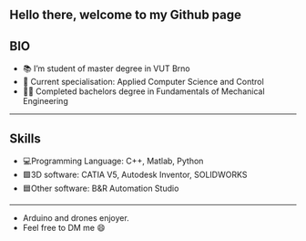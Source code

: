 Hello there, welcome to my Github page
----------------------------------------------------------------------------
BIO
----------------------------------------------------------------------------
- 📚 I’m student of master degree in VUT Brno
- 🌱 Current specialisation: Applied Computer Science and Control
- 🧑‍🎓 Completed bachelors degree in Fundamentals of Mechanical Engineering
----------------------------------------------------------------------------
Skills
----------------------------------------------------------------------------
- 💻Programming Language: C++, Matlab, Python
- 🟩3D software:  CATIA V5, Autodesk Inventor, SOLIDWORKS
- 🟦Other software: B&R Automation Studio
----------------------------------------------------------------------------
- Arduino and drones enjoyer.
- Feel free to DM me 😄
